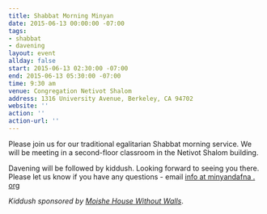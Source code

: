 ```yaml
---
title: Shabbat Morning Minyan
date: 2015-06-13 00:00:00 -07:00
tags:
- shabbat
- davening
layout: event
allday: false
start: 2015-06-13 02:30:00 -07:00
end: 2015-06-13 05:30:00 -07:00
time: 9:30 am
venue: Congregation Netivot Shalom
address: 1316 University Avenue, Berkeley, CA 94702
website: ''
action: ''
action-url: ''
---
```


Please join us for our traditional egalitarian Shabbat morning service. We will be meeting in a second-floor classroom in the Netivot Shalom building.

Davening will be followed by kiddush. Looking forward to seeing you there. Please let us know if you have any questions - email [info at minyandafna . org](javascript:void&#40;location.href=)

_Kiddush sponsored by [Moishe House Without Walls](http://www.mhwow.org)_.